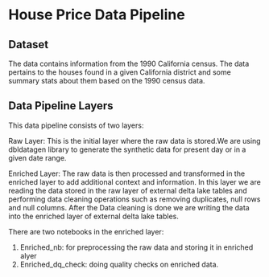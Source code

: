 # House Price Data Pipeline

## Dataset

The data contains information from the 1990 California census.
The data pertains to the houses found in a given California district and some summary stats about them based on the 1990 census data.

## Data Pipeline Layers

This data pipeline consists of two layers:

Raw Layer: This is the initial layer where the raw data is stored.We are using dbldatagen library to generate the synthetic data for present day or in a given date range.

Enriched Layer: The raw data is then processed and transformed in the enriched layer to add additional context and information. In this layer we are reading the data stored in the raw layer of external delta lake tables and performing data cleaning operations such as removing duplicates, null rows and null columns. After the Data cleaning is done we are writing the data into the enriched layer of external delta lake tables.

There are two notebooks in the enriched layer:

1. Enriched_nb: for preprocessing the raw data and storing it in enriched alyer
2. Enriched_dq_check: doing quality checks on enriched data.
